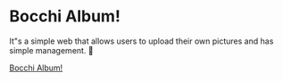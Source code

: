 # Bocchi Album!

It"s a simple web that allows users to upload their own pictures and has simple management.
🙂


[Bocchi Album!](https://bocchi-album.online/)
